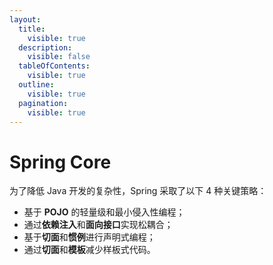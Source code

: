 ```yaml
---
layout:
  title:
    visible: true
  description:
    visible: false
  tableOfContents:
    visible: true
  outline:
    visible: true
  pagination:
    visible: true
---
```


# Spring Core

为了降低 Java 开发的复杂性，Spring 采取了以下 4 种关键策略：

* 基于 **POJO** 的轻量级和最小侵入性编程；
* 通过**依赖注入**和**面向接口**实现松耦合；
* 基于**切面**和**惯例**进行声明式编程；
* 通过**切面**和**模板**减少样板式代码。
